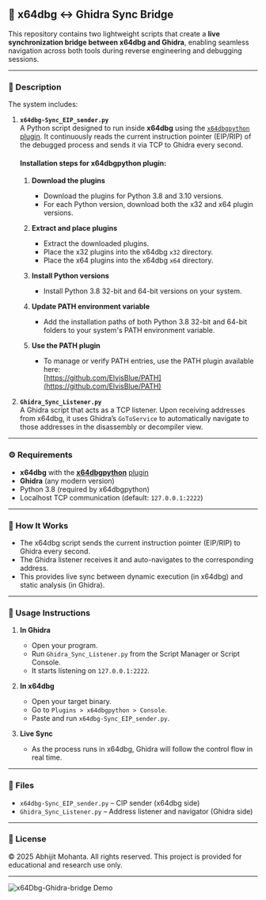 ## 🔄 x64dbg ↔ Ghidra Sync Bridge

This repository contains two lightweight scripts that create a **live synchronization bridge between x64dbg and Ghidra**, enabling seamless navigation across both tools during reverse engineering and debugging sessions.

---

### 📜 Description

The system includes:

1. **`x64dbg-Sync_EIP_sender.py`**  
   A Python script designed to run inside **x64dbg** using the [`x64dbgpython`](https://github.com/ElvisBlue/x64dbgpython) [plugin](https://github.com/ElvisBlue/x64dbgpython). It continuously reads the current instruction pointer (EIP/RIP) of the debugged process and sends it via TCP to Ghidra every second.

   #### Installation steps for x64dbgpython plugin:
   1. **Download the plugins**  
      - Download the plugins for Python 3.8 and 3.10 versions.  
      - For each Python version, download both the x32 and x64 plugin versions.  

   2. **Extract and place plugins**  
      - Extract the downloaded plugins.  
      - Place the x32 plugins into the x64dbg `x32` directory.  
      - Place the x64 plugins into the x64dbg `x64` directory.  

   3. **Install Python versions**  
      - Install Python 3.8 32-bit and 64-bit versions on your system.  

   4. **Update PATH environment variable**  
      - Add the installation paths of both Python 3.8 32-bit and 64-bit folders to your system's PATH environment variable.  

   5. **Use the PATH plugin**  
      - To manage or verify PATH entries, use the PATH plugin available here:  
        [https://github.com/ElvisBlue/PATH](https://github.com/ElvisBlue/PATH)

2. **`Ghidra_Sync_Listener.py`**  
   A Ghidra script that acts as a TCP listener. Upon receiving addresses from x64dbg, it uses Ghidra’s `GoToService` to automatically navigate to those addresses in the disassembly or decompiler view.

---

### ⚙️ Requirements

- **x64dbg** with the **[x64dbgpython](https://github.com/ElvisBlue/x64dbgpython)** [plugin](https://github.com/ElvisBlue/x64dbgpython)  
- **Ghidra** (any modern version)  
- Python 3.8 (required by x64dbgpython)  
- Localhost TCP communication (default: `127.0.0.1:2222`)

---

### 🚀 How It Works

- The x64dbg script sends the current instruction pointer (EIP/RIP) to Ghidra every second.  
- The Ghidra listener receives it and auto-navigates to the corresponding address.  
- This provides live sync between dynamic execution (in x64dbg) and static analysis (in Ghidra).

---

### 🧪 Usage Instructions

1. **In Ghidra**  
   - Open your program.  
   - Run `Ghidra_Sync_Listener.py` from the Script Manager or Script Console.  
   - It starts listening on `127.0.0.1:2222`.

2. **In x64dbg**  
   - Open your target binary.  
   - Go to `Plugins > x64dbgpython > Console`.  
   - Paste and run `x64dbg-Sync_EIP_sender.py`.

3. **Live Sync**  
   - As the process runs in x64dbg, Ghidra will follow the control flow in real time.

---

### 📂 Files

- `x64dbg-Sync_EIP_sender.py` – CIP sender (x64dbg side)  
- `Ghidra_Sync_Listener.py` – Address listener and navigator (Ghidra side)

---

### 📜 License

© 2025 Abhijit Mohanta. All rights reserved.
This project is provided for educational and research use only.


---

![x64Dbg-Ghidra-bridge Demo](https://github.com/amohanta/Detection_Engineering_Tools/raw/main/Ghidra_Scripts/x64Dbg-Ghidra-bridge/images/bridge.gif)
